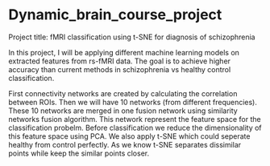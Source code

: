 # Dynamic_brain_course_project
Project title: fMRI classification using t-SNE for diagnosis of schizophrenia

In this project, I will be applying different machine learning models on extracted features from rs-fMRI data. 
The goal is to achieve higher accuracy than current methods in schizophrenia vs healthy control classification. 

First connectivity networks are created by calculating the correlation between ROIs. 
Then we will have 10 networks (from different frequencies). These 10 networks are merged in one fusion network using similarity networks fusion algorithm. 
This network represent the feature space for the classification probelm. 
Before classification we reduce the dimensionality of this feature space using PCA. We also apply t-SNE which could seperate healthy from control perfectly.
As we know t-SNE separates dissimilar points while keep the similar points closer. 

